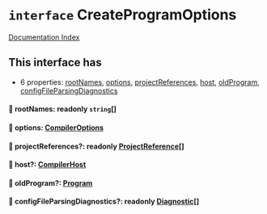 # `interface` CreateProgramOptions

[Documentation Index](../README.md)

## This interface has

- 6 properties:
[rootNames](#-rootnames-readonly-string),
[options](#-options-compileroptions),
[projectReferences](#-projectreferences-readonly-projectreference),
[host](#-host-compilerhost),
[oldProgram](#-oldprogram-program),
[configFileParsingDiagnostics](#-configfileparsingdiagnostics-readonly-diagnostic)


#### 📄 rootNames: readonly `string`\[]



#### 📄 options: [CompilerOptions](../interface.CompilerOptions/README.md)



#### 📄 projectReferences?: readonly [ProjectReference](../interface.ProjectReference/README.md)\[]



#### 📄 host?: [CompilerHost](../interface.CompilerHost/README.md)



#### 📄 oldProgram?: [Program](../interface.Program/README.md)



#### 📄 configFileParsingDiagnostics?: readonly [Diagnostic](../interface.Diagnostic/README.md)\[]



